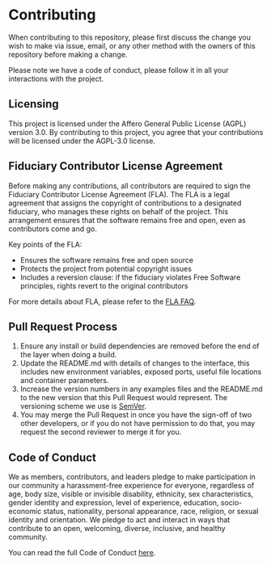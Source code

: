 # Contributing

When contributing to this repository, please first discuss the change you wish to make via issue, email, or any other method with the owners of this repository before making a change. 

Please note we have a code of conduct, please follow it in all your interactions with the project.

## Licensing

This project is licensed under the Affero General Public License (AGPL) version 3.0. By contributing to this project, you agree that your contributions will be licensed under the AGPL-3.0 license.

## Fiduciary Contributor License Agreement

Before making any contributions, all contributors are required to sign the Fiduciary Contributor License Agreement (FLA). The FLA is a legal agreement that assigns the copyright of contributions to a designated fiduciary, who manages these rights on behalf of the project. This arrangement ensures that the software remains free and open, even as contributors come and go.

Key points of the FLA:

- Ensures the software remains free and open source
- Protects the project from potential copyright issues
- Includes a reversion clause: if the fiduciary violates Free Software principles, rights revert to the original contributors

For more details about FLA, please refer to the [FLA FAQ](https://fsfe.org/activities/fla/fla.en.html).

## Pull Request Process

1. Ensure any install or build dependencies are removed before the end of the layer when doing a 
   build.
2. Update the README.md with details of changes to the interface, this includes new environment 
   variables, exposed ports, useful file locations and container parameters.
3. Increase the version numbers in any examples files and the README.md to the new version that this
   Pull Request would represent. The versioning scheme we use is [SemVer](http://semver.org/).
4. You may merge the Pull Request in once you have the sign-off of two other developers, or if you 
   do not have permission to do that, you may request the second reviewer to merge it for you.

## Code of Conduct

We as members, contributors, and leaders pledge to make participation in our community a harassment-free 
experience for everyone, regardless of age, body size, visible or invisible disability, ethnicity, sex 
characteristics, gender identity and expression, level of experience, education, socio-economic status, 
nationality, personal appearance, race, religion, or sexual identity and orientation.
We pledge to act and interact in ways that contribute to an open, welcoming, diverse, inclusive, 
and healthy community.

You can read the full Code of Conduct [here](https://github.com/stalwartlabs/.github/blob/main/CODE_OF_CONDUCT.md).
